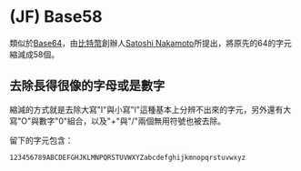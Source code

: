 # \(JF\) Base58

類似於[Base64](base64.md)，由[比特幣](../../bi-te.md)創辦人[Satoshi Nakamoto](../../mi-yin/zhong-ben/)所提出，將原先的64的字元縮減成58個。

## 去除長得很像的字母或是數字

縮減的方式就是去除大寫"I"與小寫"l"這種基本上分辨不出來的字元，另外還有大寫"O"與數字"0"組合，以及"+"與"/"兩個無用符號也被去除。

留下的字元包含：

```text
123456789ABCDEFGHJKLMNPQRSTUVWXYZabcdefghijkmnopqrstuvwxyz
```



